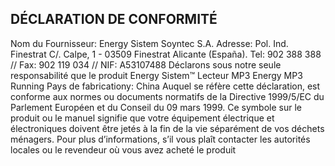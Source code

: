 ﻿## DÉCLARATION DE CONFORMITÉ
Nom du Fournisseur: Energy Sistem Soyntec S.A.
Adresse: Pol. Ind. Finestrat C/. Calpe, 1 - 03509 Finestrat Alicante (España).
Tel: 902 388 388 // Fax: 902 119 034 // NIF: A53107488
Déclarons sous notre seule responsabilité que le produit
Energy Sistem™ Lecteur MP3 Energy MP3 Running
Pays de fabricationy: China
Auquel se réfère cette déclaration, est conforme aux normes ou documents
normatifs de la Directive 1999/5/EC du Parlement Européen et du
Conseil du 09 mars 1999.
Ce symbole sur le produit ou le manuel signifie que votre
équipement électrique et électroniques doivent être jetés
à la fin de la vie séparément de vos déchets ménagers. Pour
plus d’informations, s’il vous plaît contacter les autorités locales
ou le revendeur où vous avez acheté le produit

